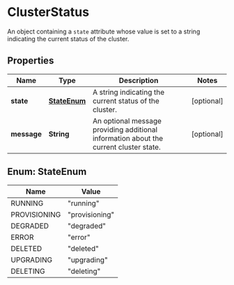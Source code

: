 

# ClusterStatus

An object containing a `state` attribute whose value is set to a string indicating the current status of the cluster.

## Properties

| Name | Type | Description | Notes |
|------------ | ------------- | ------------- | -------------|
|**state** | [**StateEnum**](#StateEnum) | A string indicating the current status of the cluster. |  [optional] |
|**message** | **String** | An optional message providing additional information about the current cluster state. |  [optional] |



## Enum: StateEnum

| Name | Value |
|---- | -----|
| RUNNING | &quot;running&quot; |
| PROVISIONING | &quot;provisioning&quot; |
| DEGRADED | &quot;degraded&quot; |
| ERROR | &quot;error&quot; |
| DELETED | &quot;deleted&quot; |
| UPGRADING | &quot;upgrading&quot; |
| DELETING | &quot;deleting&quot; |



